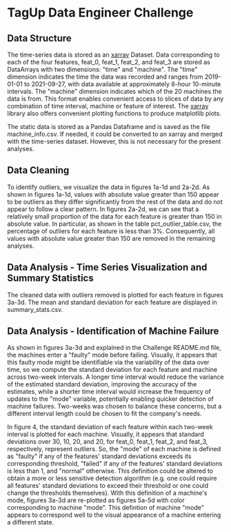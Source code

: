# TagUp Data Engineer Challenge

## Data Structure

The time-series data is stored as an [xarray](http://xarray.pydata.org/en/stable/) Dataset. Data corresponding to each of the four features, feat_0, feat_1, feat_2, and feat_3 are stored as DataArrays with two dimensions: "time" and "machine". The "time" dimension indicates the time the data was recorded and ranges from 2019-01-01 to 2021-09-27, with data available at approximately 8-hour 10-minute intervals. The "machine" dimension indicates which of the 20 machines the data is from. This format enables convenient access to slices of data by any combination of time interval, machine or feature of interest. The [xarray](http://xarray.pydata.org/en/stable/) library also offers convenient plotting functions to produce matplotlib plots.

The static data is stored as a Pandas Dataframe and is saved as the file machine_info.csv. If needed, it could be converted to an xarray and merged with the time-series dataset. However, this is not necessary for the present analyses.

## Data Cleaning

To identify outliers, we visualize the data in figures 1a-1d and 2a-2d. As shown in figures 1a-1d, values with absolute value greater than 150 appear to be outliers as they differ significantly from the rest of the data and do not appear to follow a clear pattern. In figures 2a-2d, we can see that a relatively small proportion of the data for each feature is greater than 150 in absolute value. In particular, as shown in the table pct_outlier_table.csv, the percentage of outliers for each feature is less than 3%. Consequently, all values with absolute value greater than 150 are removed in the remaining analyses.

## Data Analysis - Time Series Visualization and Summary Statistics

The cleaned data with outliers removed is plotted for each feature in figures 3a-3d. The mean and standard deviation for each feature are displayed in summary_stats.csv. 

## Data Analysis - Identification of Machine Failure

As shown in figures 3a-3d and explained in the Challenge README.md file, the machines enter a "faulty" mode before failing. Visually, it appears that this faulty mode might be identifiable via the variability of the data over time, so we compute the standard deviation for each feature and machine across two-week intervals. A longer time interval would reduce the variance of the estimated standard deviation, improving the accuracy of the estimates, while a shorter time interval would increase the frequency of updates to the "mode" variable, potentially enabling quicker detection of machine failures. Two-weeks was chosen to balance these concerns, but a different interval length could be chosen to fit the company's needs.

In figure 4, the standard deviation of each feature within each two-week interval is plotted for each machine. Visually, it appears that standard deviations over 30, 10, 20, and 20, for feat_0, feat_1, feat_2, and feat_3, respectively, represent outliers. So, the "mode" of each machine is defined as "faulty" if any of the features' standard deviations exceeds its corresponding threshold, "failed" if any of the features' standard deviations is less than 1, and "normal" otherwise. This definition could be altered to obtain a more or less sensitive detection algorithm (e.g. one could require all features' standard deviations to exceed their threshold or one could change the thresholds themselves). With this definition of a machine's mode, figures 3a-3d are re-plotted as figures 5a-5d with color corresponding to machine "mode". This defintion of machine "mode" appears to correspond well to the visual appearance of a machine entering a different state.